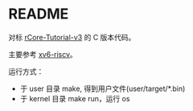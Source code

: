 # README

对标 [rCore-Tutorial-v3](https://github.com/rcore-os/rCore-Tutorial-v3/) 的 C 版本代码。

主要参考 [xv6-riscv](https://github.com/mit-pdos/xv6-riscv)。

运行方式：

* 于 user 目录 make, 得到用户文件(user/target/*.bin)
* 于 kernel 目录 make run，运行 os